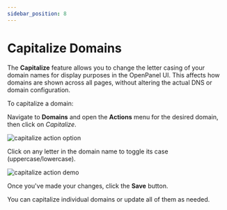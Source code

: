 ```yaml
---
sidebar_position: 8
---
```


# Capitalize Domains

The **Capitalize** feature allows you to change the letter casing of your domain names for display purposes in the OpenPanel UI. This affects how domains are shown across all pages, without altering the actual DNS or domain configuration.

To capitalize a domain:

Navigate to **Domains** and open the **Actions** menu for the desired domain, then click on *Capitalize*.

![capitalize action option](/img/panel/v2/capitalize_1.png)

Click on any letter in the domain name to toggle its case (uppercase/lowercase).

![capitalize action demo](/img/panel/v2/openpanel_capitalize_domains.gif)

Once you've made your changes, click the **Save** button.

You can capitalize individual domains or update all of them as needed.
